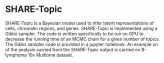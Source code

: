 # SHARE-Topic
SHARE-Topic is a Bayesian model used to infer latent representations of cells, chromatin regions, and genes. SHARE-Topic is implemented using a Gibbs sampler.
The code is written specifically to be run on GPU to decrease the running time of an MCMC chain for a given number of topics.
The Gibbs sampler code is provided in a jupyter notebook.
An example on of the analysis carried from the SHARE-Topic output is carried on B-lymphoma 10x Multiome dataset.
